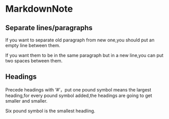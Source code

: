 # MarkdownNote
## Separate lines/paragraphs
If you want to separate old paragraph from new one,you should put an empty line between them.  

If you want them to be in the same paragraph but in a new line,you can put two spaces between them.
## Headings
Precede headings with ‘#’，put one pound symbol means the largest heading,for every pound symbol added,the headings are going to get smaller and smaller.

Six pound symbol is the smallest headling.
